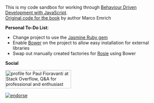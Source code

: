This is my code sandbox for working through [Behaviour Driven Development with JavaScript](http://developerpress.com/en/behaviour-driven-development-javascript-1).  
[Original code for the book](https://github.com/marcoemrich/bdd_book) by author Marco Emrich

**Personal To-Do List**:
- Change project to use the [Jasmine Ruby gem](https://github.com/pivotal/jasmine-gem)
- Enable [Bower](https://github.com/bower/bower) on the project to allow easy installation for external libraries
- Swap out manually created factories for [Rosie](https://github.com/bkeepers/rosie) using Bower

**Social**

<a href="http://stackoverflow.com/users/567863/paul-fioravanti">
  <img src="http://stackoverflow.com/users/flair/567863.png" width="208" height="58" alt="profile for Paul Fioravanti at Stack Overflow, Q&amp;A for professional and enthusiast programmers" title="profile for Paul Fioravanti at Stack Overflow, Q&amp;A for professional and enthusiast programmers">
</a>

[![endorse](http://api.coderwall.com/pfioravanti/endorsecount.png)](http://coderwall.com/pfioravanti)